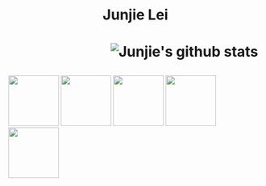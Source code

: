 
<h1 align = 'center'>Junjie Lei <h1>


&emsp;&emsp;&emsp;&emsp;&emsp;&emsp;&emsp;
![Junjie's github stats](https://github-readme-stats.vercel.app/api?username=JunjieLeiCoe&show_icons=true&hide=["stars","issues"]&theme=dark) 

## 
<img src="https://media3.giphy.com/media/IdyAQJVN2kVPNUrojM/200.webp" width="100"> <img src="https://media0.giphy.com/media/jnDKffgCfGYOp6cMTK/200.webp" width="100"> <img src="https://media2.giphy.com/media/eNAsjO55tPbgaor7ma/200w.webp" width="100"> <img src="https://media0.giphy.com/media/KzJkzjggfGN5Py6nkT/200.webp" width="100"> 
<img src="https://i0.wp.com/static1.squarespace.com/static/51156277e4b0b8b2ffe11c00/t/583ccafcbebafbc5c11fa6ec/1480379239088/RStudio-Ball.png?w=584&ssl=1" width="100">

